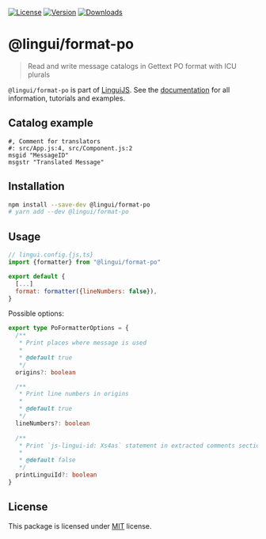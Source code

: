 [![License][badge-license]][license]
[![Version][badge-version]][package]
[![Downloads][badge-downloads]][package]

# @lingui/format-po

> Read and write message catalogs in Gettext PO format with ICU plurals

`@lingui/format-po` is part of [LinguiJS][linguijs]. See the
[documentation][documentation] for all information, tutorials and examples.

## Catalog example

```po
#, Comment for translators
#: src/App.js:4, src/Component.js:2
msgid "MessageID"
msgstr "Translated Message"
```

## Installation

```sh
npm install --save-dev @lingui/format-po
# yarn add --dev @lingui/format-po
```

## Usage

```js
// lingui.config.{js,ts}
import {formatter} from "@lingui/format-po"

export default {
  [...]
  format: formatter({lineNumbers: false}),
}
```

Possible options:

```ts
export type PoFormatterOptions = {
  /**
   * Print places where message is used
   *
   * @default true
   */
  origins?: boolean

  /**
   * Print line numbers in origins
   *
   * @default true
   */
  lineNumbers?: boolean
  
  /**
   * Print `js-lingui-id: Xs4as` statement in extracted comments section
   *
   * @default false
   */
  printLinguiId?: boolean
}
```

## License

This package is licensed under [MIT][license] license.

[license]: https://github.com/lingui/js-lingui/blob/main/LICENSE
[linguijs]: https://github.com/lingui/js-lingui
[documentation]: https://lingui.dev
[package]: https://www.npmjs.com/package/@lingui/format-po
[badge-downloads]: https://img.shields.io/npm/dw/@lingui/format-po.svg
[badge-version]: https://img.shields.io/npm/v/@lingui/format-po.svg
[badge-license]: https://img.shields.io/npm/l/@lingui/format-po.svg
